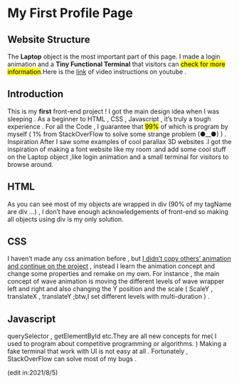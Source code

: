 <style>
  mark{
    background-color: yellow;
  }
</style>

<div id="doc" class="markdown-body container-fluid comment-enabled" data-hard-breaks="false">
    <h1 id="My-First-Profile-Page" data-id="My-First-Profile-Page"><span>My First Profile Page</span></h1>
    <h2 id="Website-Structure" data-id="Website-Structure"><span>Website Structure</span></h2>
    <p>
        <span>The </span><strong><span>Laptop</span></strong><span> object is the most important part of this page. I made a login animation and a </span><strong><span>Tiny Functional Terminal</span></strong><span> that visitors can </span>
        <mark><span>check for more information</span></mark><span>.Here is the </span><a href="https://www.youtube.com/" target="_blank" rel="noopener"><span>link</span></a><span> of video instructions on youtube .</span>
    </p>
    <h2 id="Introduction" data-id="Introduction"><span>Introduction</span></h2>
    <p>
        <span>This is my </span><strong><span>first</span></strong>
        <span> front-end project ! I got the main design idea when I was sleeping . As a beginner to HTML , CSS , Javascript , it’s truly a tough experience . For all the Code , I guarantee that </span><mark><span>99%</span></mark>
        <span> of which is program by myself ( 1% from StackOverFlow to solve some strange problem (●__●) ) .</span>
        <span>Inspiration</span>
        <span>
            After I saw some examples of cool parallax 3D websites .I got the inspiration of making a font website like my room :and add some cool stuff on the Laptop object ,like login animation and a small terminal for visitors to browse
            around.
        </span>
    </p>
    <h2 id="HTML" data-id="HTML"><span>HTML</span></h2>
    <p><span>As you can see most of my objects are wrapped in div (90% of my tagName are div …) , l don’t have enough acknowledgements of front-end so making all objects using div is my only solution.</span></p>
    <h2 id="CSS" data-id="CSS"><span>CSS</span></h2>
    <p>
        <span>I haven’t made any css animation before , but </span><ins><span>I didn’t copy others’ animation and continue on the project</span></ins>
        <span>
            , instead I learn the animation concept and change some properties and remake on my own. For instance , the main concept of wave animation is moving the different levels of wave wrapper left and right and also changing the Y
            position and the scale ( ScaleY , translateX , translateY ;btw,I set different levels with multi-duration ) .
        </span>
    </p>
    <h2 id="Javascript" data-id="Javascript"><span>Javascript</span></h2>
    <p>
        <span>
            querySelector , getElementById etc.They are all new concepts for me( I used to program about competitive programming or algorithms. ) Making a fake terminal that work with UI is not easy at all . Fortunately , StackOverFlow can
            solve most of my bugs .
        </span>
    </p>
    <p><span>(edit in:2021/8/5)</span></p>
</div>
